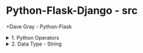 # Python-Flask-Django - src

+Dave Gray - Python-Flask

<details>
<summary>1. Python Operators </summary>

# Python Operators

```py
# Assignment Operators
name = "Dave"
print(name)

# Arithmetic Operators
a = 2 + 2
b = 4 - 2
c = 24 / 5
d = 24 // 5
e = round(24 / 5)
f = 24 % 5
g = 2 ** 5

print("a", a, "b", b, "c", c, "d", d, "e", e, "f", f, "g", g)

meaning = 42
meaning += 1
print(meaning)
meaning -= 1
print(meaning)
meaning *= 10
print(meaning)
meaning /= 10
print(meaning)
meaning = round(meaning)
print(meaning)

# Comparison Operators
print(2 == 2)
print(2 != 2)
print(3 != 2)
print(10 > 2)
print(10 < 2)
print(10 >= 10)

if meaning > 10:
    print('Right on!')
else:
    print('Not today')

# Ternary Operator
print('Great!') if meaning > 10 else print('Not today')
```

<img width="1136" alt="image" src="https://github.com/omeatai/src-python-flask-django/assets/32337103/5a0fd9b7-aa1b-43a6-9f6b-93698862cb56">

# #END</details>

<details>
<summary>2. Data Type - String </summary>

# Data Type - String

```py

```

```py

```

```py

```

```py

```

```py

```

```py

```

```py

```

```py

```

```py

```

```py

```

```py

```

```py

```

# #END</details>
